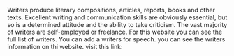 Writers produce literary compositions, articles, reports, books and other texts. Excellent writing and communication skills are obviously essential, but so is a determined attitude and the ability to take criticism.
The vast majority of writers are self-employed or freelance.
For this website you can see the full list of writers.
You can add a writers for  speech.
you can see the writers information on thi website.
visit this link:

